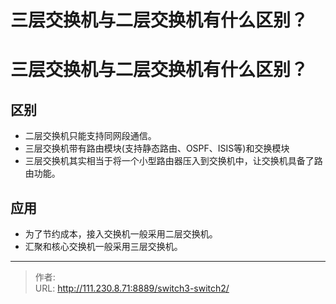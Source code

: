 # 三层交换机与二层交换机有什么区别？


<!--more-->
# 三层交换机与二层交换机有什么区别？
## 区别
- 二层交换机只能支持同网段通信。
- 三层交换机带有路由模块(支持静态路由、OSPF、ISIS等)和交换模块
- 三层交换机其实相当于将一个小型路由器压入到交换机中，让交换机具备了路由功能。

## 应用
- 为了节约成本，接入交换机一般采用二层交换机。
- 汇聚和核心交换机一般采用三层交换机。


---

> 作者:   
> URL: http://111.230.8.71:8889/switch3-switch2/  

